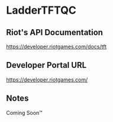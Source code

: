# LadderTFTQC

## Riot's API Documentation 
https://developer.riotgames.com/docs/tft

## Developer Portal URL
https://developer.riotgames.com/

## Notes
Coming Soon™